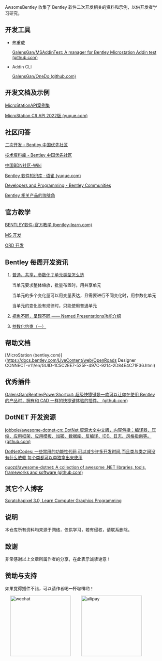 AwsomeBentley 收集了 Bentley 软件二次开发相关的资料和示例，以供开发者学习研究。

## 开发工具

- 热重载

  [GalensGan/MSAddinTest: A manager for Bentley Microstation Addin test (github.com)](https://github.com/GalensGan/MSAddinTest)

- Addin CLI

  [GalensGan/OneDo (github.com)](https://github.com/GalensGan/Onedo)

## 开发文档及示例

[MicroStationAPI案例集](https://gitee.com/io9ioio9io/MicroStationAPI-Case-Set)

[MicroStation C# API 2022版 (yuque.com)](https://www.yuque.com/bentleysystems/msapi2022)

## 社区问答

[二次开发 - Bentley 中国优先社区](https://communities.bentley.com/communities/other_communities/chinafirst/f/microstation-projectwise)

[技术资料库 - Bentley 中国优先社区](https://communities.bentley.com/communities/other_communities/chinafirst/w/chinawiki/42797/page)

[中国BDN社区-Wiki](https://communities.bentley.com/communities/other_communities/bdn_other_communities/w/chinabdn-wiki)

[Bentley 软件知识库 · 语雀 (yuque.com)](https://www.yuque.com/bentleysystems)

[Developers and Programming - Bentley Communities](https://communities.bentley.com/products/programming/)

[Bentley 相关产品的咖啡角](https://communities.bentley.com/communities/other_communities/chinafirst/b/blog/posts/bentley-1786440826)

## 官方教学

[BENTLEY软件-官方教学 (bentley-learn.com)](https://bentley-learn.com/)

[MS 开发](https://bentley-learn.com/page/1943206)

[ORD 开发](https://bentley-learn.com/all/5557853)

## Bentley 每周开发资讯

1. [普通，共享，参数化？单元类型怎么选](https://mp.weixin.qq.com/s/eh5_-M3HRAtTKGjOOKUVOw)

   当单元要求整体缩放，批量布置时，用共享单元

   当单元的多个变化量可以用变量表达，且需要进行不同变化时，用参数化单元

   当单元的变化没有规律时，只能使用普通单元

2. [视角不同，呈现不同 —— Named Presentations功能介绍](https://mp.weixin.qq.com/s/1_wFAIEx-7u-xMdNEtjQZQ)

3. [参数化约束（一）](https://mp.weixin.qq.com/s/a-965kgZY7G6c5qwDpOLUQ)

## 帮助文档

[MicroStation (bentley.com)](https://docs.bentley.com/LiveContent/web/OpenRoads Designer CONNECT-v11/en/GUID-1C5C2EE7-525F-497C-9214-2D84E4C71F36.html)

## 优秀插件

[GalensGan/BentleyPowerShortcut: 超级快捷键是一款可以让你在使用 Bentley 的产品时，拥有和 CAD 一样的快捷键体验的插件。 (github.com)](https://github.com/GalensGan/BentleyPowerShortcut)

## DotNET 开发资源

[jobbole/awesome-dotnet-cn: DotNet 资源大全中文版，内容包括：编译器、压缩、应用框架、应用模板、加密、数据库、反编译、IDE、日志、风格指南等。 (github.com)](https://github.com/jobbole/awesome-dotnet-cn)

[DotNetCodes: 一些常用的功能性代码,可以减少许多开发时间,而且类与类之间没有什么依赖,每个类都可以单独拿出来使用](https://gitee.com/kuiyu/dotnetcodes)

[quozd/awesome-dotnet: A collection of awesome .NET libraries, tools, frameworks and software (github.com)](https://github.com/quozd/awesome-dotnet)

## 其它个人博客

[Scratchapixel 3.0, Learn Computer Graphics Programming](https://www.scratchapixel.com/index.html)

## 说明

本仓库所有资料均来源于网络，仅供学习，若有侵权，请联系删除。

## 致谢

非常感谢以上文章所属作者的分享，在此表示诚挚谢意！

## 赞助与支持

如果觉得插件不错，可以请作者喝一杯咖啡哟！

<div style="display:flex;justify-content:space-around;">
<img height="200px" src="https://i.loli.net/2021/08/13/JOw9cxomhBAZFW8.png" alt="wechat">
<img height="200px" src="https://i.loli.net/2021/08/13/U2s7gKn1zRw3uP4.png" alt="ailipay">
<div />

